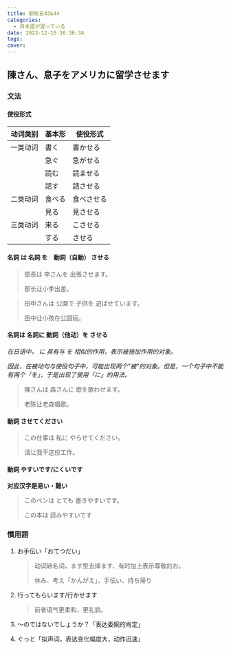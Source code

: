 ```yaml
---
title: 新标日43&44
categories:
  - 日本語が習っている
date: 2023-12-16 16:36:34
tags:
cover:
---
```


## 陳さん、息子をアメリカに留学させます

### 文法

#### 使役形式

| 动词类别 | 基本形 | 使役形式   |
| -------- | ------ | ---------- |
| 一类动词 | 書く   | 書かせる   |
|          | 急ぐ   | 急がせる   |
|          | 読む   | 読ませる   |
|          | 話す   | 話させる   |
| 二类动词 | 食べる | 食べさせる |
|          | 見る   | 見させる   |
| 三类动词 | 来る   | こさせる   |
|          | する   | させる     |

#### 名詞 は 名詞 を　動詞（自動） させる

> 部長は 李さんを 出張させます。
>
> 部长让小李出差。

> 田中さんは 公園で 子供を 遊ばせています。
>
> 田中让小孩在公园玩。

#### 名詞は 名詞に 動詞（他动）を させる

_在日语中， に 具有与 を 相似的作用，表示被施加作用的对象。_

_因此，在被动句与使役句子中，可能出现两个"被"的对象。但是，一个句子中不能有两个「を」，于是出现了使用「に」的用法。_

> 陳さんは 森さんに 歌を歌わせます。
>
> 老陈让老森唱歌。

#### 動詞 させてください

> この仕事は 私に やらせてください。
>
> 请让我干这份工作。

#### 動詞 やすいです/にくいです

**对应汉字是易い・難い**

> このペンは とても 書きやすいです。
>
> この本は 読みやすいです

### 慣用語

1. お手伝い「おてつだい」

   > 动词转名词，ます型去掉ます、有时加上表示尊敬的お。
   >
   > 休み、考え「かんがえ」、手伝い、持ち帰り

2. 行ってもらいます/行かせます

   > 前者语气更柔和，更礼貌。

3. ～のではないでしょうか？「表达委婉的肯定」

4. ぐっと「拟声词，表达变化幅度大，动作迅速」
